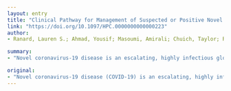 ```yaml
---
layout: entry
title: "Clinical Pathway for Management of Suspected or Positive Novel Coronavirus-19 Patients With ST-Segment Elevation Myocardial Infarction"
link: "https://doi.org/10.1097/HPC.0000000000000223"
author:
- Ranard, Lauren S.; Ahmad, Yousif; Masoumi, Amirali; Chuich, Taylor; Romney, Marie-Laure S.; Gavin, Nicholas; Sayan, Osman R.; Kirtane, Ajay J.; Rabbani, LeRoy E.

summary:
- "Novel coronavirus-19 disease is an escalating, highly infectious global pandemic. This has implications on standard cardiac care for ST-elevation myocardial infarctions. In the setting of anticipated resource scarcity in the future, we are forced to reconsider fibrinolytic therapy in our management algorithms."

original:
- "Novel coronavirus-19 disease (COVID-19) is an escalating, highly infectious global pandemic that is quickly overwhelming healthcare systems. This has implications on standard cardiac care for ST-elevation myocardial infarctions (STEMIs). In the setting of anticipated resource scarcity in the future, we are forced to reconsider fibrinolytic therapy in our management algorithms. We encourage clinicians to maintain a high level of suspicion for STEMI mimics, such as myopericarditis which is a known, not infrequent, complication of COVID-19 disease. Herein, we present a pathway developed by a multidisciplinary panel of stakeholders at NewYork-Presbyterian/Columbia University Irving Medical Center for the management of STEMI in suspected or confirmed COVID-19 patients."
---
```


